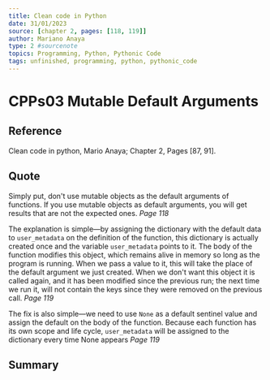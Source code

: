 ```yaml
---
title: Clean code in Python
date: 31/01/2023
source: [chapter 2, pages: [118, 119]]
author: Mariano Anaya
type: 2 #sourcenote
topics: Programming, Python, Pythonic Code
tags: unfinished, programming, python, pythonic_code
---
```

# CPPs03 Mutable Default Arguments

## **Reference** 
Clean code in python, Mario Anaya; Chapter 2, Pages \[87, 91\].

## **Quote** 
Simply put, don't use mutable objects as the default arguments of functions. If you use mutable objects as default arguments, you will get results that are not the expected ones. *Page 118* 

The explanation is simple—by assigning the dictionary with the default data to `user_metadata` on the definition of the function, this dictionary is actually created once and the variable `user_metadata` points to it. The body of the function modifies this object, which remains alive in memory so long as the program is running. When we pass a value to it, this will take the place of the default argument we just created. When we don't want this object it is called again, and it has been modified since the previous run; the next time we run it, will not contain the keys since they were removed on the previous call. *Page 119*

The fix is also simple—we need to use `None` as a default sentinel value and assign the default on the body of the function. Because each function has its own scope and life cycle, `user_metadata` will be assigned to the dictionary every time None appears *Page 119*

## **Summary**